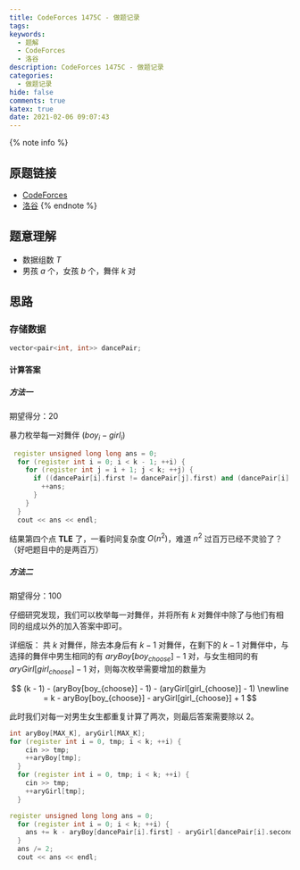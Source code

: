 ```yaml
---
title: CodeForces 1475C - 做题记录
tags:
keywords:
  - 题解
  - CodeForces
  - 洛谷
description: CodeForces 1475C - 做题记录
categories:
  - 做题记录
hide: false
comments: true
katex: true
date: 2021-02-06 09:07:43
---
```



{% note info %}
## 原题链接
* [CodeForces](http://codeforces.com/problemset/problem/1475/C)
* [洛谷](https://www.luogu.com.cn/problem/CF1475C)
{% endnote %}

## 题意理解

* 数据组数 $T$
* 男孩 $a$ 个，女孩 $b$ 个，舞伴 $k$ 对

## 思路

### 存储数据

```cpp
vector<pair<int, int>> dancePair;
```

#### 计算答案

##### 方法一

期望得分：20

暴力枚举每一对舞伴 $(boy_{i} - girl_{i})$

```cpp
 register unsigned long long ans = 0;
  for (register int i = 0; i < k - 1; ++i) {
    for (register int j = i + 1; j < k; ++j) {
      if ((dancePair[i].first != dancePair[j].first) and (dancePair[i].second != dancePair[j].second)) {
        ++ans;
      }
    }
  }
  cout << ans << endl;
```

结果第四个点 **TLE** 了，一看时间复杂度 $O(n^{2})$，难道 $n^{2}$ 过百万已经不灵验了？（好吧题目中的是两百万）

##### 方法二

期望得分：100

仔细研究发现，我们可以枚举每一对舞伴，并将所有 $k$ 对舞伴中除了与他们有相同的组成以外的加入答案中即可。

详细版： 共 $k$ 对舞伴，除去本身后有 $k - 1$ 对舞伴，在剩下的 $k - 1$ 对舞伴中，与选择的舞伴中男生相同的有 $aryBoy[boy_{choose}]  - 1$ 对，与女生相同的有 $aryGirl[girl_{choose}] - 1$ 对，则每次枚举需要增加的数量为

$$
(k - 1) - (aryBoy[boy_{choose}] - 1) - (aryGirl[girl_{choose}] - 1) \newline
= k - aryBoy[boy_{choose}] - aryGirl[girl_{choose}] + 1
$$

此时我们对每一对男生女生都重复计算了两次，则最后答案需要除以 $2$。

```cpp
int aryBoy[MAX_K], aryGirl[MAX_K];
for (register int i = 0, tmp; i < k; ++i) {
    cin >> tmp;
    ++aryBoy[tmp];
  }
  for (register int i = 0, tmp; i < k; ++i) {
    cin >> tmp;
    ++aryGirl[tmp];
  }

register unsigned long long ans = 0;
  for (register int i = 0; i < k; ++i) {
    ans += k - aryBoy[dancePair[i].first] - aryGirl[dancePair[i].second] + 1;
  }
  ans /= 2;
  cout << ans << endl;
```

